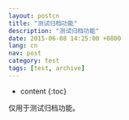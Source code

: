 ```yaml
---
layout: postcn
title: "测试归档功能"
description: "测试归档功能"
date: 2015-06-08 14:25:00 +0800
lang: cn
nav: post
category: test
tags: [test, archive]
---
```


* content
{:toc}

<p>仅用于测试归档功能。</p>
